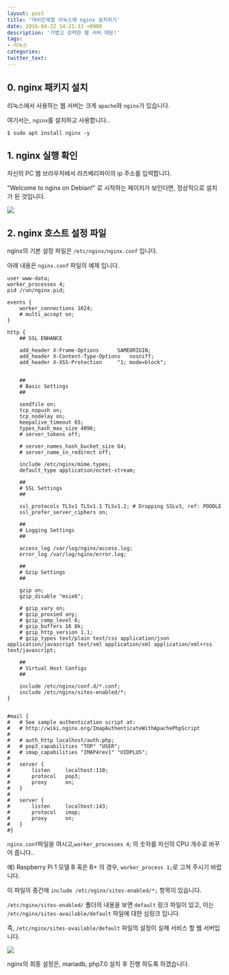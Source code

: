 ```yaml
---
layout: post
title: '데비안계열 리눅스에 nginx 설치하기'
date: 2016-04-22 14:21:13 +0900
description: '가볍고 강력한 웹 서버 데몬!'
tags:
- 리눅스
categories:
twitter_text:
---
```


## 0. nginx 패키지 설치

리눅스에서 사용하는 웹 서버는 크게 `apache`와 `nginx`가 있습니다.

여기서는, `nginx`를 설치하고 사용합니다..

```
$ sudo apt install nginx -y
```

## 1. nginx 실행 확인

자신의 PC 웹 브라우저에서 라즈베리파이의 ip 주소를 입력합니다.

"Welcome to nginx on Debian!" 로 시작하는 페이지가 보인다면, 정상적으로 설치가 된 것입니다.

<a href="https://googledrive.com/host/0Bw2KEQNBe4nMZW91OWJNZ2lmX0k/img20160417-003.png" data-lightbox="21"><img src="https://googledrive.com/host/0Bw2KEQNBe4nMZW91OWJNZ2lmX0k/img20160417-003.png"></a>

## 2. nginx 호스트 설정 파일

nginx의 기본 설정 파일은 `/etc/nginx/nginx.conf` 입니다.

아래 내용은 `nginx.conf` 파일의 예제 입니다.

```
user www-data;
worker_processes 4;
pid /run/nginx.pid;

events {
	worker_connections 1024;
	# multi_accept on;
}

http {
	## SSL ENHANCE

	add_header X-Frame-Options		SAMEORIGIN;
	add_header X-Content-Type-Options	nosniff;
	add_header X-XSS-Protection		"1; mode=block";


	##
	# Basic Settings
	##

	sendfile on;
	tcp_nopush on;
	tcp_nodelay on;
	keepalive_timeout 65;
	types_hash_max_size 4096;
	# server_tokens off;

	# server_names_hash_bucket_size 64;
	# server_name_in_redirect off;

	include /etc/nginx/mime.types;
	default_type application/octet-stream;

	##
	# SSL Settings
	##

	ssl_protocols TLSv1 TLSv1.1 TLSv1.2; # Dropping SSLv3, ref: POODLE
	ssl_prefer_server_ciphers on;

	##
	# Logging Settings
	##

	access_log /var/log/nginx/access.log;
	error_log /var/log/nginx/error.log;

	##
	# Gzip Settings
	##

	gzip on;
	gzip_disable "msie6";

	# gzip_vary on;
	# gzip_proxied any;
	# gzip_comp_level 6;
	# gzip_buffers 16 8k;
	# gzip_http_version 1.1;
	# gzip_types text/plain text/css application/json application/javascript text/xml application/xml application/xml+rss text/javascript;

	##
	# Virtual Host Configs
	##

	include /etc/nginx/conf.d/*.conf;
	include /etc/nginx/sites-enabled/*;
}


#mail {
#	# See sample authentication script at:
#	# http://wiki.nginx.org/ImapAuthenticateWithApachePhpScript
# 
#	# auth_http localhost/auth.php;
#	# pop3_capabilities "TOP" "USER";
#	# imap_capabilities "IMAP4rev1" "UIDPLUS";
# 
#	server {
#		listen     localhost:110;
#		protocol   pop3;
#		proxy      on;
#	}
# 
#	server {
#		listen     localhost:143;
#		protocol   imap;
#		proxy      on;
#	}
#}
```

`nginx.conf`파일을 여시고,`worker_processes 4`; 의 숫자를 자신의 CPU 개수로 바꾸어 줍니다..

예) Raspberry Pi 1 모델 B 혹은 B+ 의 경우, `worker_process 1;`로 고쳐 주시기 바랍니다.

이 파일의 중간에 `include /etc/nginx/sites-enabled/*;` 항목이 있습니다.

`/etc/nginx/sites-enabled/` 폴더의 내용을 보면 `default` 링크 파일이 있고, 이는 `/etc/nginx/sites-available/default` 파일에 대한 심링크 입니다.

즉, `/etc/nginx/sites-available/default` 파일의 설정이 실제 서비스 할 웹 서버입니다.

<a href="https://googledrive.com/host/0Bw2KEQNBe4nMZW91OWJNZ2lmX0k/img20160417-002.png" data-lightbox="21"><img src="https://googledrive.com/host/0Bw2KEQNBe4nMZW91OWJNZ2lmX0k/img20160417-002.png"></a>

nginx의 최종 설정은, mariadb, php7.0 설치 후 진행 하도록 하겠습니다.
